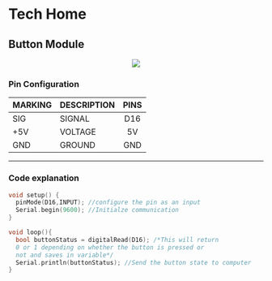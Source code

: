 # Tech Home

## Button Module

<p align="center">
<image src="push button.png">
</p>

### Pin Configuration

| MARKING | DESCRIPTION | PINS 
| -       | :-          | :-: |
| SIG     | SIGNAL      | D16 
| +5V     | VOLTAGE     | 5V 
| GND     | GROUND      | GND 

---
### Code explanation 
```C++
void setup() {
  pinMode(D16,INPUT); //configure the pin as an input
  Serial.begin(9600); //Initialze communication
}

void loop(){
  bool buttonStatus = digitalRead(D16); /*This will return
  0 or 1 depending on whether the button is pressed or
  not and saves in variable*/
  Serial.println(buttonStatus); //Send the button state to computer
}
```
